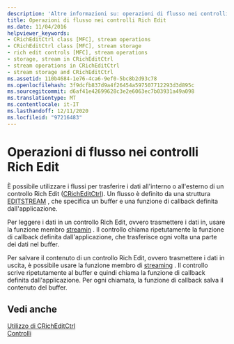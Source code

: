 ```yaml
---
description: 'Altre informazioni su: operazioni di flusso nei controlli Rich Edit'
title: Operazioni di flusso nei controlli Rich Edit
ms.date: 11/04/2016
helpviewer_keywords:
- CRichEditCtrl class [MFC], stream operations
- CRichEditCtrl class [MFC], stream storage
- rich edit controls [MFC], stream operations
- storage, stream in CRichEditCtrl
- stream operations in CRichEditCtrl
- stream storage and CRichEditCtrl
ms.assetid: 110b4684-1e76-4ca6-9ef0-5bc8b2d93c78
ms.openlocfilehash: 3f9dcfb837d9a4f26454a597507712293d3d895c
ms.sourcegitcommit: d6af41e42699628c3e2e6063ec7b03931a49a098
ms.translationtype: MT
ms.contentlocale: it-IT
ms.lasthandoff: 12/11/2020
ms.locfileid: "97216483"
---
```

# <a name="stream-operations-in-rich-edit-controls"></a>Operazioni di flusso nei controlli Rich Edit

È possibile utilizzare i flussi per trasferire i dati all'interno o all'esterno di un controllo Rich Edit ([CRichEditCtrl](../mfc/reference/cricheditctrl-class.md)). Un flusso è definito da una struttura [EDITSTREAM](/windows/win32/api/richedit/ns-richedit-editstream) , che specifica un buffer e una funzione di callback definita dall'applicazione.

Per leggere i dati in un controllo Rich Edit, ovvero trasmettere i dati in, usare la funzione membro [streamin](../mfc/reference/cricheditctrl-class.md#streamin) . Il controllo chiama ripetutamente la funzione di callback definita dall'applicazione, che trasferisce ogni volta una parte dei dati nel buffer.

Per salvare il contenuto di un controllo Rich Edit, ovvero trasmettere i dati in uscita, è possibile usare la funzione membro di [streaming](../mfc/reference/cricheditctrl-class.md#streamout) . Il controllo scrive ripetutamente al buffer e quindi chiama la funzione di callback definita dall'applicazione. Per ogni chiamata, la funzione di callback salva il contenuto del buffer.

## <a name="see-also"></a>Vedi anche

[Utilizzo di CRichEditCtrl](../mfc/using-cricheditctrl.md)<br/>
[Controlli](../mfc/controls-mfc.md)
